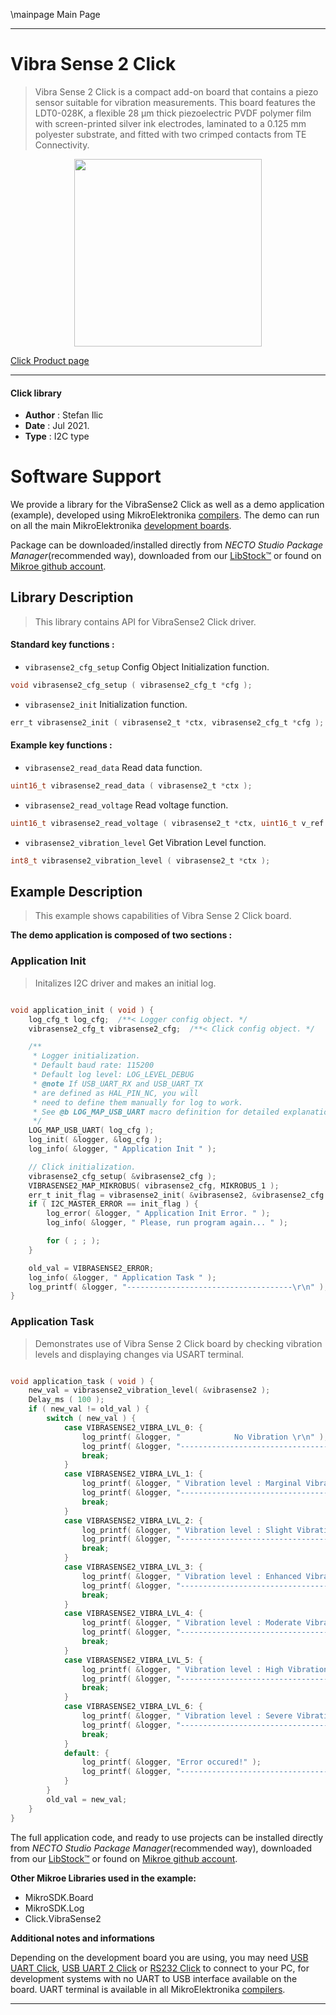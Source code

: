\mainpage Main Page

---
# Vibra Sense 2 Click

> Vibra Sense 2 Click is a compact add-on board that contains a piezo sensor suitable for vibration measurements. This board features the LDT0-028K, a flexible 28 μm thick piezoelectric PVDF polymer film with screen-printed silver ink electrodes, laminated to a 0.125 mm polyester substrate, and fitted with two crimped contacts from TE Connectivity.

<p align="center">
  <img src="https://download.mikroe.com/images/click_for_ide/vibrasense2_click.png" height=300px>
</p>

[Click Product page](https://www.mikroe.com/vibra-sense-2-click)

---


#### Click library

- **Author**        : Stefan Ilic
- **Date**          : Jul 2021.
- **Type**          : I2C type


# Software Support

We provide a library for the VibraSense2 Click
as well as a demo application (example), developed using MikroElektronika
[compilers](https://www.mikroe.com/necto-studio).
The demo can run on all the main MikroElektronika [development boards](https://www.mikroe.com/development-boards).

Package can be downloaded/installed directly from *NECTO Studio Package Manager*(recommended way), downloaded from our [LibStock&trade;](https://libstock.mikroe.com) or found on [Mikroe github account](https://github.com/MikroElektronika/mikrosdk_click_v2/tree/master/clicks).

## Library Description

> This library contains API for VibraSense2 Click driver.

#### Standard key functions :

- `vibrasense2_cfg_setup` Config Object Initialization function.
```c
void vibrasense2_cfg_setup ( vibrasense2_cfg_t *cfg );
```

- `vibrasense2_init` Initialization function.
```c
err_t vibrasense2_init ( vibrasense2_t *ctx, vibrasense2_cfg_t *cfg );
```

#### Example key functions :

- `vibrasense2_read_data` Read data function.
```c
uint16_t vibrasense2_read_data ( vibrasense2_t *ctx );
```

- `vibrasense2_read_voltage` Read voltage function.
```c
uint16_t vibrasense2_read_voltage ( vibrasense2_t *ctx, uint16_t v_ref );
```

- `vibrasense2_vibration_level` Get Vibration Level function.
```c
int8_t vibrasense2_vibration_level ( vibrasense2_t *ctx );
```

## Example Description

> This example shows capabilities of Vibra Sense 2 Click board.

**The demo application is composed of two sections :**

### Application Init

> Initalizes I2C driver and makes an initial log.

```c

void application_init ( void ) {
    log_cfg_t log_cfg;  /**< Logger config object. */
    vibrasense2_cfg_t vibrasense2_cfg;  /**< Click config object. */

    /** 
     * Logger initialization.
     * Default baud rate: 115200
     * Default log level: LOG_LEVEL_DEBUG
     * @note If USB_UART_RX and USB_UART_TX 
     * are defined as HAL_PIN_NC, you will 
     * need to define them manually for log to work. 
     * See @b LOG_MAP_USB_UART macro definition for detailed explanation.
     */
    LOG_MAP_USB_UART( log_cfg );
    log_init( &logger, &log_cfg );
    log_info( &logger, " Application Init " );

    // Click initialization.
    vibrasense2_cfg_setup( &vibrasense2_cfg );
    VIBRASENSE2_MAP_MIKROBUS( vibrasense2_cfg, MIKROBUS_1 );
    err_t init_flag = vibrasense2_init( &vibrasense2, &vibrasense2_cfg );
    if ( I2C_MASTER_ERROR == init_flag ) {
        log_error( &logger, " Application Init Error. " );
        log_info( &logger, " Please, run program again... " );

        for ( ; ; );
    }

    old_val = VIBRASENSE2_ERROR;
    log_info( &logger, " Application Task " );
    log_printf( &logger, "-------------------------------------\r\n" );
}

```

### Application Task

> Demonstrates use of Vibra Sense 2 Click board by checking vibration levels and displaying changes via USART terminal.

```c

void application_task ( void ) {
    new_val = vibrasense2_vibration_level( &vibrasense2 );
    Delay_ms ( 100 );
    if ( new_val != old_val ) {
        switch ( new_val ) {
            case VIBRASENSE2_VIBRA_LVL_0: {
                log_printf( &logger, "            No Vibration \r\n" );
                log_printf( &logger, "-------------------------------------\r\n" );
                break;
            }
            case VIBRASENSE2_VIBRA_LVL_1: {
                log_printf( &logger, " Vibration level : Marginal Vibration \r\n" );
                log_printf( &logger, "-------------------------------------\r\n" );
                break;
            }
            case VIBRASENSE2_VIBRA_LVL_2: {
                log_printf( &logger, " Vibration level : Slight Vibration \r\n" );
                log_printf( &logger, "-------------------------------------\r\n" );
                break;
            }
            case VIBRASENSE2_VIBRA_LVL_3: {
                log_printf( &logger, " Vibration level : Enhanced Vibration \r\n" );
                log_printf( &logger, "-------------------------------------\r\n" );
                break;
            }
            case VIBRASENSE2_VIBRA_LVL_4: {
                log_printf( &logger, " Vibration level : Moderate Vibration \r\n" );
                log_printf( &logger, "-------------------------------------\r\n" );
                break;
            }
            case VIBRASENSE2_VIBRA_LVL_5: {
                log_printf( &logger, " Vibration level : High Vibration \r\n" );
                log_printf( &logger, "-------------------------------------\r\n" );
                break;
            }
            case VIBRASENSE2_VIBRA_LVL_6: {
                log_printf( &logger, " Vibration level : Severe Vibration \r\n" );
                log_printf( &logger, "-------------------------------------\r\n" );
                break;
            }
            default: {
                log_printf( &logger, "Error occured!" );
                log_printf( &logger, "-------------------------------------\r\n" );
            }
        }
        old_val = new_val;
    }
}

```


The full application code, and ready to use projects can be installed directly from *NECTO Studio Package Manager*(recommended way), downloaded from our [LibStock&trade;](https://libstock.mikroe.com) or found on [Mikroe github account](https://github.com/MikroElektronika/mikrosdk_click_v2/tree/master/clicks).

**Other Mikroe Libraries used in the example:**

- MikroSDK.Board
- MikroSDK.Log
- Click.VibraSense2

**Additional notes and informations**

Depending on the development board you are using, you may need
[USB UART Click](https://www.mikroe.com/usb-uart-click),
[USB UART 2 Click](https://www.mikroe.com/usb-uart-2-click) or
[RS232 Click](https://www.mikroe.com/rs232-click) to connect to your PC, for
development systems with no UART to USB interface available on the board. UART
terminal is available in all MikroElektronika
[compilers](https://shop.mikroe.com/compilers).

---
